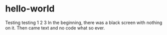# hello-world
Testing testing 1 2 3
In the beginning, there was a black screen with nothing on it. Then came text and no code what so ever. 
